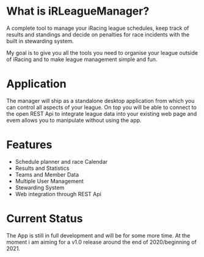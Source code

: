 # What is iRLeagueManager?
A complete tool to manage your iRacing league schedules, 
keep track of results and standings and decide on penalties for race incidents with the built in stewarding system.

My goal is to give you all the tools you need to organise your league outside of iRacing and to make league management simple and fun.

# Application
The manager will ship as a standalone desktop application from which you can control all aspects of your league.
On top you will be able to connect to the open REST Api to integrate league data into your existing web page and evem allows you to manipulate without using the app.

# Features
- Schedule planner and race Calendar
- Results and Statistics
- Teams and Member Data
- Multiple User Management
- Stewarding System
- Web integration through REST Api

# Current Status
The App is still in full development and will be for some more time.
At the moment i am aiming for a v1.0 release around the end of 2020/beginning of 2021.
  

